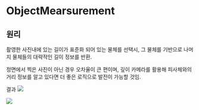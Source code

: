 # ObjectMearsurement
## 원리
촬영한 사진내에 있는 길이가 표준화 되어 있는 물체를 선택시, 그 물체를 기반으로 나머지 물체들의 대략적인 길이 정보를 반환.  
  
정면에서 찍은 사진이 아닌 경우 오차율이 큰 편이며, 깊이 카메라를 활용해 피사체와의 거리 정보를 알고 있다면 더 좋은 로직으로 발전이 가능할 것임. 

결과
<img width="{80%}" src="{https://user-images.githubusercontent.com/86091469/148943962-7eaa0558-e724-450f-a079-f8a5cf51c773.jpg}"/>

<img width="{100%}" src="{https://user-images.githubusercontent.com/86091469/148943956-b3aaf10e-5414-4327-9dd4-a435e88c97ee.jpg}"/>
